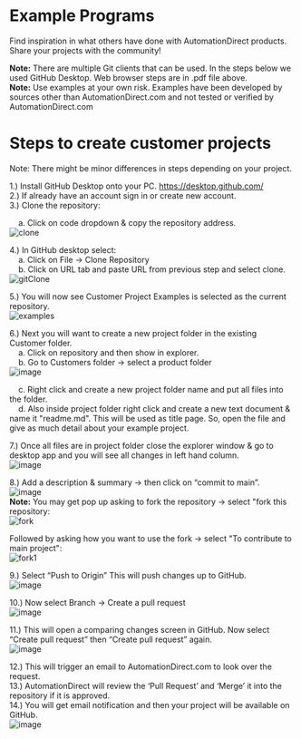 # Example Programs  
Find inspiration in what others have done with AutomationDirect products. Share your projects with the community!

**Note:** There are multiple Git clients that can be used. In the steps below we used GitHub Desktop. Web browser steps are in .pdf file above.     
**Note:** Use examples at your own risk. Examples have been developed by sources other than AutomationDirect.com and not tested or verified by AutomationDirect.com

# Steps to create customer projects

Note: There might be minor differences in steps depending on your project. 

1.) Install GitHub Desktop onto your PC. https://desktop.github.com/   
2.) If already have an account sign in or create new account.  
3.) Clone the repository:  
   
&nbsp; &nbsp; a. Click on code dropdown & copy the repository address.  
![clone](https://user-images.githubusercontent.com/47575229/175544116-46e9bdd8-b11d-4e7c-a86f-2bb3bfdca78b.png)

4.) In GitHub desktop select:  
&nbsp; &nbsp; a. Click on File -> Clone Repository  
&nbsp; &nbsp; b. Click on URL tab and paste URL from previous step and select clone.
![gitClone](https://user-images.githubusercontent.com/47575229/179036382-61fd6fbd-f81d-4a06-af40-93e8f8f7edc3.png)

5.) You will now see Customer Project Examples is selected as the current repository.  
![examples](https://user-images.githubusercontent.com/47575229/179035594-701b18d9-3665-481f-ace1-eb8ed1f179e0.png)

6.) Next you will want to create a new project folder in the existing Customer folder.   
&nbsp; &nbsp; a. Click on repository and then show in explorer.  
&nbsp; &nbsp; b. Go to Customers folder -> select a product folder  
![image](https://user-images.githubusercontent.com/47575229/172695588-50500ba8-d1c1-4cbb-8ba8-ca6587725f33.png)  

&nbsp; &nbsp; c. Right click and create a new project folder name and put all files into the folder.   
&nbsp; &nbsp; d. Also inside project folder right click and create a new text document & name it "readme.md". This will be used as title page. So, open the file and give as much detail about your example project.   

7.) Once all files are in project folder close the explorer window & go to desktop app and you will see all changes in left hand column.  
![image](https://user-images.githubusercontent.com/47575229/172693319-76d97fbd-1b0f-4657-b815-a3f63dbdd917.png)

8.) Add a description & summary -> then click on “commit to main”.  
![image](https://user-images.githubusercontent.com/47575229/172693468-3d455e9c-1186-4403-bdd5-91e48ef6cea8.png)  
**Note:** You may get pop up asking to fork the repository -> select "fork this repository:  
![fork](https://user-images.githubusercontent.com/47575229/175550573-1215f235-7be5-4121-8343-6da2d2ed9f72.png)

Followed by asking how you want to use the fork -> select "To contribute to main project":  
![fork1](https://user-images.githubusercontent.com/47575229/175550638-54634f0b-331b-4dc4-b949-5ce6733e0a0f.png)

9.) Select “Push to Origin”  This will push changes up to GitHub.   
![image](https://user-images.githubusercontent.com/47575229/172693489-f6807eab-fe2a-49d8-b70d-ba4dedc51a40.png)

10.) Now select Branch -> Create a pull request   
![image](https://user-images.githubusercontent.com/47575229/172693925-95cbabc0-3180-4aec-817b-7d0636845ee4.png)

11.) This will open a comparing changes screen in GitHub. Now select “Create pull request” then “Create pull request” again.  
![image](https://user-images.githubusercontent.com/47575229/172694007-50506db5-826c-4936-a2c1-b6e29cf95b7b.png)

12.) This will trigger an email to AutomationDirect.com to look over the request.  
13.) AutomationDirect will review the ‘Pull Request’ and ‘Merge’ it into the repository if it is approved.  
14.) You will get email notification and then your project will be available on GitHub.  
![image](https://user-images.githubusercontent.com/47575229/172694145-d8899b62-272b-43c3-a150-09f1ec582baf.png)








